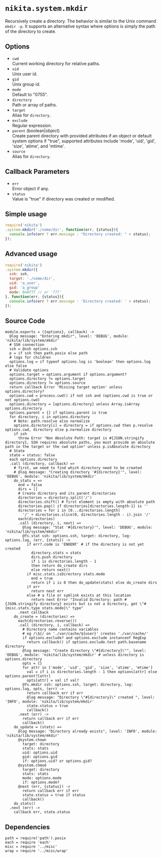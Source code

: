 
# `nikita.system.mkdir`

Recursively create a directory. The behavior is similar to the Unix command
`mkdir -p`. It supports an alternative syntax where options is simply the path
of the directory to create.

## Options

* `cwd`   
  Current working directory for relative paths.   
* `uid`   
  Unix user id.   
* `gid`   
  Unix group id.   
* `mode`   
  Default to "0755".   
* `directory`   
  Path or array of paths.   
* `target`   
  Alias for `directory`.   
* `exclude`   
  Regular expression.   
* `parent` (boolean|object)   
  Create parent directory with provided attributes if an object or default 
  system options if "true", supported attributes include 'mode', 'uid', 'gid', 
  'size', 'atime', and 'mtime'.   
* `source`   
  Alias for `directory`.   

## Callback Parameters

* `err`   
  Error object if any.   
* `status`   
  Value is "true" if directory was created or modified.   

## Simple usage

```js
require('nikita')
.system.mkdir('./some/dir', function(err, {status}){
  console.info(err ? err.message : "Directory created: " + status);
});
```

## Advanced usage

```js
require('nikita')
.system.mkdir({
  ssh: ssh,
  target: './some/dir',
  uid: 'a_user',
  gid: 'a_group'
  mode: 0o0777 // or '777'
}, function(err, {status}){
  console.info(err ? err.message : 'Directory created: ' + status);
});
```

## Source Code

    module.exports = ({options}, callback) ->
      @log message: "Entering mkdir", level: 'DEBUG', module: 'nikita/lib/system/mkdir'
      # SSH connection
      ssh = @ssh options.ssh
      p = if ssh then path.posix else path
      # logs for children
      options.log = if typeof options.log is 'boolean' then options.log else false
      # Validate options
      options.target = options.argument if options.argument?
      options.directory ?= options.target
      options.directory ?= options.source
      return callback Error 'Missing target option' unless options.directory?
      options.cwd = process.cwd() if not ssh and (options.cwd is true or not options.cwd)
      options.directory = [options.directory] unless Array.isArray options.directory
      options.parent = {} if options.parent is true
      for directory, i in options.directory
        # Note: path.resolve also normalize
        options.directory[i] = directory = if options.cwd then p.resolve options.cwd, directory else p.normalize directory
        if ssh
          throw Error "Non Absolute Path: target is #{JSON.stringify directory}, SSH requires absolute paths, you must provide an absolute path in the target or the cwd option" unless p.isAbsolute directory
      # State
      state = status: false
      each options.directory
      .call (directory, callback) =>
        # first, we need to find which directory need to be created
        # @log message: "Creating directory '#{directory}'", level: 'DEBUG', module: 'nikita/lib/system/mkdir'
        do_stats = =>
          end = false
          dirs = []
          # Create directory and its parent directories
          directories = directory.split('/')
          directories.shift() # first element is empty with absolute path
          directories.pop() if directories[directories.length-1] is ''
          directories = for i in [0...directories.length]
            '/' + directories.slice(0, directories.length - i).join '/'
          each(directories)
          .call (directory, i, next) =>
            @log message: "Stat '#{directory}'", level: 'DEBUG', module: 'nikita/lib/system/mkdir'
            @fs.stat ssh: options.ssh, target: directory, log: options.log, (err, {stats}) ->
              if err?.code is 'ENOENT' # if the directory is not yet created
                directory.stats = stats
                dirs.push directory
                if i is directories.length - 1
                then return do_create dirs
                else return next()
              if misc.stats.isDirectory stats.mode
                end = true
                return if i is 0 then do_update(stats) else do_create dirs
              if err
                return next err
              else # a file or symlink exists at this location
                return next Error "Invalid Directory: path #{JSON.stringify directory} exists but is not a directory, got \"#{misc.stats.type stats.mode}\" type"
          .next callback
        do_create = (directories) =>
          each(directories.reverse())
          .call (directory, i, callback) =>
            # Directory name contains variables
            # eg /\${/ on './var/cache/${user}' creates './var/cache/'
            if options.exclude? and options.exclude instanceof RegExp
              return callback() if options.exclude.test path.basename directory
            @log message: "Create directory \"#{directory}\"", level: 'DEBUG', module: 'nikita/lib/system/mkdir' # unless directory is options.directory
            opts = {}
            for attr in ['mode', 'uid', 'gid', 'size', 'atime', 'mtime']
              val = if i is directories.length - 1 then options[attr] else options.parent?[attr]
              opts[attr] = val if val?
            @fs.mkdir ssh: options.ssh, target: directory, log: options.log, opts, (err) ->
              return callback err if err
              @log message: "Directory \"#{directory}\" created ", level: 'INFO', module: 'nikita/lib/system/mkdir'
              state.status = true
              callback()
          .next (err) ->
            return callback err if err
            callback()
        do_update = (stats) =>
          @log message: "Directory already exists", level: 'INFO', module: 'nikita/lib/system/mkdir'
          @system.chown
            target: directory
            stats: stats
            uid: options.uid
            gid: options.gid
            if: options.uid? or options.gid?
          @system.chmod
            target: directory
            stats: stats
            mode: options.mode
            if: options.mode?
          @next (err, {status}) ->
            return callback err if err
            state.status = true if status
            callback()
        do_stats()
      .next (err) ->
        callback err, state.status

## Dependencies

    path = require('path').posix
    each = require 'each'
    misc = require '../misc'
    wrap = require '../misc/wrap'
